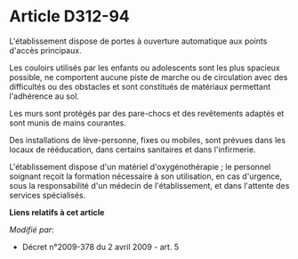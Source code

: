 # Article D312-94

L'établissement dispose de portes à ouverture automatique aux points d'accès principaux.

Les couloirs utilisés par les enfants ou adolescents sont les plus spacieux possible, ne comportent aucune piste de marche ou
de circulation avec des difficultés ou des obstacles et sont constitués de matériaux permettant l'adhérence au sol.

Les murs sont protégés par des pare-chocs et des revêtements adaptés et sont munis de mains courantes.

Des installations de lève-personne, fixes ou mobiles, sont prévues dans les locaux de rééducation, dans certains sanitaires
et dans l'infirmerie.

L'établissement dispose d'un matériel d'oxygénothérapie ; le personnel soignant reçoit la formation nécessaire à son
utilisation, en cas d'urgence, sous la responsabilité d'un médecin de l'établissement, et dans l'attente des services
spécialisés.

**Liens relatifs à cet article**

_Modifié par_:

  - Décret n°2009-378 du 2 avril 2009 - art. 5
